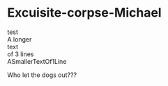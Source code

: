 # Excuisite-corpse-Michael
test  
A longer   
		text  
				of 3 lines  
ASmallerTextOf1Line  

Who let the dogs out???
